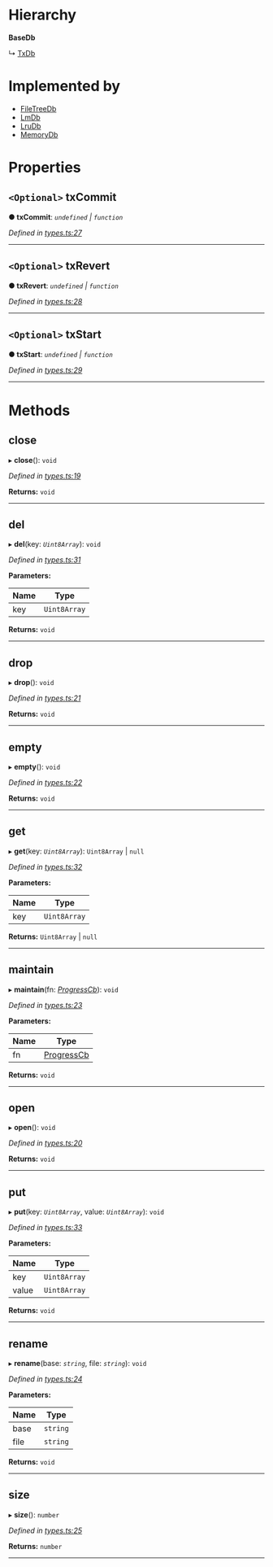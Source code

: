 

# Hierarchy

**BaseDb**

↳  [TxDb](_types_.txdb.md)

# Implemented by

* [FileTreeDb](../classes/_engines_filetreedb_.filetreedb.md)
* [LmDb](../classes/_engines_lmdb_.lmdb.md)
* [LruDb](../classes/_engines_lrudb_.lrudb.md)
* [MemoryDb](../classes/_engines_memorydb_.memorydb.md)

# Properties

<a id="txcommit"></a>

## `<Optional>` txCommit

**● txCommit**: *`undefined` \| `function`*

*Defined in [types.ts:27](https://github.com/polkadot-js/common/blob/a358c8b/packages/db/src/types.ts#L27)*

___
<a id="txrevert"></a>

## `<Optional>` txRevert

**● txRevert**: *`undefined` \| `function`*

*Defined in [types.ts:28](https://github.com/polkadot-js/common/blob/a358c8b/packages/db/src/types.ts#L28)*

___
<a id="txstart"></a>

## `<Optional>` txStart

**● txStart**: *`undefined` \| `function`*

*Defined in [types.ts:29](https://github.com/polkadot-js/common/blob/a358c8b/packages/db/src/types.ts#L29)*

___

# Methods

<a id="close"></a>

##  close

▸ **close**(): `void`

*Defined in [types.ts:19](https://github.com/polkadot-js/common/blob/a358c8b/packages/db/src/types.ts#L19)*

**Returns:** `void`

___
<a id="del"></a>

##  del

▸ **del**(key: *`Uint8Array`*): `void`

*Defined in [types.ts:31](https://github.com/polkadot-js/common/blob/a358c8b/packages/db/src/types.ts#L31)*

**Parameters:**

| Name | Type |
| ------ | ------ |
| key | `Uint8Array` |

**Returns:** `void`

___
<a id="drop"></a>

##  drop

▸ **drop**(): `void`

*Defined in [types.ts:21](https://github.com/polkadot-js/common/blob/a358c8b/packages/db/src/types.ts#L21)*

**Returns:** `void`

___
<a id="empty"></a>

##  empty

▸ **empty**(): `void`

*Defined in [types.ts:22](https://github.com/polkadot-js/common/blob/a358c8b/packages/db/src/types.ts#L22)*

**Returns:** `void`

___
<a id="get"></a>

##  get

▸ **get**(key: *`Uint8Array`*): `Uint8Array` \| `null`

*Defined in [types.ts:32](https://github.com/polkadot-js/common/blob/a358c8b/packages/db/src/types.ts#L32)*

**Parameters:**

| Name | Type |
| ------ | ------ |
| key | `Uint8Array` |

**Returns:** `Uint8Array` \| `null`

___
<a id="maintain"></a>

##  maintain

▸ **maintain**(fn: *[ProgressCb](../modules/_types_.md#progresscb)*): `void`

*Defined in [types.ts:23](https://github.com/polkadot-js/common/blob/a358c8b/packages/db/src/types.ts#L23)*

**Parameters:**

| Name | Type |
| ------ | ------ |
| fn | [ProgressCb](../modules/_types_.md#progresscb) |

**Returns:** `void`

___
<a id="open"></a>

##  open

▸ **open**(): `void`

*Defined in [types.ts:20](https://github.com/polkadot-js/common/blob/a358c8b/packages/db/src/types.ts#L20)*

**Returns:** `void`

___
<a id="put"></a>

##  put

▸ **put**(key: *`Uint8Array`*, value: *`Uint8Array`*): `void`

*Defined in [types.ts:33](https://github.com/polkadot-js/common/blob/a358c8b/packages/db/src/types.ts#L33)*

**Parameters:**

| Name | Type |
| ------ | ------ |
| key | `Uint8Array` |
| value | `Uint8Array` |

**Returns:** `void`

___
<a id="rename"></a>

##  rename

▸ **rename**(base: *`string`*, file: *`string`*): `void`

*Defined in [types.ts:24](https://github.com/polkadot-js/common/blob/a358c8b/packages/db/src/types.ts#L24)*

**Parameters:**

| Name | Type |
| ------ | ------ |
| base | `string` |
| file | `string` |

**Returns:** `void`

___
<a id="size"></a>

##  size

▸ **size**(): `number`

*Defined in [types.ts:25](https://github.com/polkadot-js/common/blob/a358c8b/packages/db/src/types.ts#L25)*

**Returns:** `number`

___

